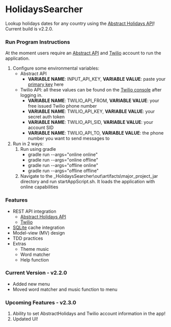 <h1>HolidaysSearcher</h1>

Lookup holidays dates for any country using the <a href = "https://www.abstractapi.com/api/holidays-api">Abstract 
Holidays API</a>! Current build is v2.2.0.

<h3>Run Program Instructions</h3>

At the moment users require an <a href = "https://www.abstractapi.com/api/holidays-api">Abstract API</a> and 
<a href = "https://www.twilio.com/">Twilio</a> account to run the application.

1. Configure some environmental variables:
   - Abstract API
     - **VARIABLE NAME**: INPUT_API_KEY, **VARIABLE VALUE**: paste your <a href="https://app.abstractapi.com/api/holidays/tester"> primary key</a> here
   - Twilio API: all these values can be found on the <a href = "https://console.twilio.com/">Twilio console</a> after logging in.
     - **VARIABLE NAME**: TWILIO_API_FROM, **VARIABLE VALUE**: your free issued Twilio phone number
     - **VARIABLE NAME**: TWILIO_API_KEY, **VARIABLE VALUE**: your secret auth token
     - **VARIABLE NAME**: TWILIO_API_SID, **VARIABLE VALUE**: your account SID
     - **VARIABLE NAME**: TWILIO_API_TO, **VARIABLE VALUE**: the phone number you want to send messages to
2. Run in 2 ways:
   1. Run using gradle
      - gradle run --args="online online"
      - gradle run --args="online offline"
      - gradle run --args="offline online"
      - gradle run --args="offline offline"
   2. Navigate to the _HolidaysSearcher\out\artifacts\major_project_jar directory and run startAppScript.sh. It loads the application with online capabilities

<h3>Features</h3>

- REST API integration
  - <a href = "https://www.abstractapi.com/api/holidays-api">Abstract Holidays API</a>
  - <a href = "https://www.twilio.com/">Twilio</a>
- <a href = "https://www.sqlite.org/index.html">SQLite</a> cache integration
- Model-view (MV) design
- TDD practices
- Extras
  - Theme music
  - Word matcher
  - Help function

<h3>Current Version - v2.2.0</h3>

- Added new menu
- Moved word matcher and music function to menu

<h3>Upcoming Features - v2.3.0</h3>

1. Ability to set AbstractHolidays and Twilio account information in the app!
2. Updated UI!